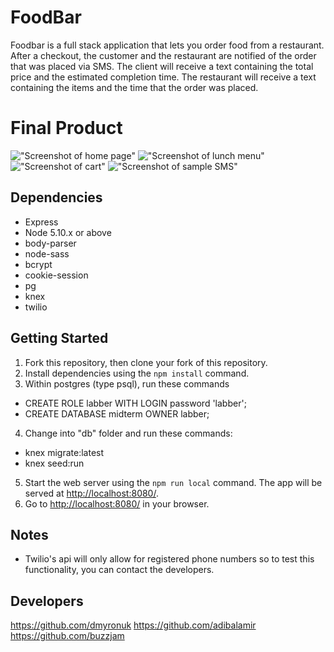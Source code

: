 # FoodBar

Foodbar is a full stack application that lets you order food from a restaurant. After a checkout, the customer and the restaurant are notified of the order that was placed via SMS. The client will receive a text containing the total price and the estimated completion time. The restaurant will receive a text containing the items and the time that the order was placed.

# Final Product

!["Screenshot of home page"](https://github.com/dmyronuk/foodbar/blob/working/docs/homepage.PNG?raw=true)
!["Screenshot of lunch menu"](https://github.com/dmyronuk/foodbar/blob/working/docs/menu.PNG?raw=true)
!["Screenshot of cart"](https://github.com/dmyronuk/foodbar/blob/working/docs/cart.PNG?raw=true)
!["Screenshot of sample SMS"]()


## Dependencies

- Express
- Node 5.10.x or above
- body-parser
- node-sass
- bcrypt
- cookie-session
- pg
- knex
- twilio

## Getting Started

1. Fork this repository, then clone your fork of this repository.
2. Install dependencies using the `npm install` command.
3. Within postgres (type psql), run these commands
  - CREATE ROLE labber WITH LOGIN password 'labber';
  - CREATE DATABASE midterm OWNER labber;
4. Change into "db" folder and run these commands:
  - knex migrate:latest
  - knex seed:run
5. Start the web server using the `npm run local` command. The app will be served at <http://localhost:8080/>.
6. Go to <http://localhost:8080/> in your browser.

## Notes

- Twilio's api will only allow for registered phone numbers so to test this functionality, you can contact the developers.

## Developers

https://github.com/dmyronuk
https://github.com/adibalamir
https://github.com/buzzjam